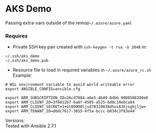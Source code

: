 # AKS Demo

Passing extra-vars outside of the remo`@~/.azure/azure.yaml`

### Requires  

- Private SSH key pair created with `ssh-keygen -t rsa -b 2048` in:  
```
~/.ssh/aks_demo
~/.ssh/aks_demo.pub
```

- Resource file to load in required variables in `~/.azure/azure_rc.sh`   
Example:  
```
# WSL environment variable to avoid world writeable error
export ANSIBLE_CONFIG=ansible.cfg

export ARM_SUBSCRIPTION_ID=26cd7884-a6e5-4b49-8db6-9008588200e0
export ARM_CLIENT_ID=3f6812b7-6a8f-4505-a525-6d0c14ebca84
export ARM_CLIENT_SECRET=1+Gl00000ljsd78329838dhus8JKjsghjljw=
export ARM_TENANT_ID=d6dc7617-3655-4f5a-bccc-b034c3f83e44
```

Versions:  
Tested with Ansible 2.7.1